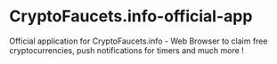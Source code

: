 # CryptoFaucets.info-official-app
Official application for CryptoFaucets.info - Web Browser to claim free cryptocurrencies, push notifications for timers and much more !

